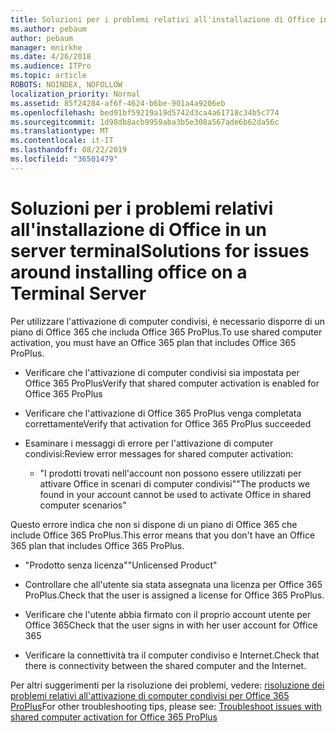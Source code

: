 ```yaml
---
title: Soluzioni per i problemi relativi all'installazione di Office in un server terminal
ms.author: pebaum
author: pebaum
manager: mnirkhe
ms.date: 4/26/2018
ms.audience: ITPro
ms.topic: article
ROBOTS: NOINDEX, NOFOLLOW
localization_priority: Normal
ms.assetid: 85f24284-af6f-4624-b6be-901a4a9206eb
ms.openlocfilehash: bed91bf59219a19d5742d3ca4a61718c34b5c774
ms.sourcegitcommit: 1d98db8acb9959aba3b5e308a567ade6b62da56c
ms.translationtype: MT
ms.contentlocale: it-IT
ms.lasthandoff: 08/22/2019
ms.locfileid: "36501479"
---
```

# <a name="solutions-for-issues-around-installing-office-on-a-terminal-server"></a><span data-ttu-id="ce42e-102">Soluzioni per i problemi relativi all'installazione di Office in un server terminal</span><span class="sxs-lookup"><span data-stu-id="ce42e-102">Solutions for issues around installing office on a Terminal Server</span></span>

<span data-ttu-id="ce42e-103">Per utilizzare l'attivazione di computer condivisi, è necessario disporre di un piano di Office 365 che includa Office 365 ProPlus.</span><span class="sxs-lookup"><span data-stu-id="ce42e-103">To use shared computer activation, you must have an Office 365 plan that includes Office 365 ProPlus.</span></span>
  
- <span data-ttu-id="ce42e-104">Verificare che l'attivazione di computer condivisi sia impostata per Office 365 ProPlus</span><span class="sxs-lookup"><span data-stu-id="ce42e-104">Verify that shared computer activation is enabled for Office 365 ProPlus</span></span>
    
- <span data-ttu-id="ce42e-105">Verificare che l'attivazione di Office 365 ProPlus venga completata correttamente</span><span class="sxs-lookup"><span data-stu-id="ce42e-105">Verify that activation for Office 365 ProPlus succeeded</span></span>
    
- <span data-ttu-id="ce42e-106">Esaminare i messaggi di errore per l'attivazione di computer condivisi:</span><span class="sxs-lookup"><span data-stu-id="ce42e-106">Review error messages for shared computer activation:</span></span>
    
  - <span data-ttu-id="ce42e-107">"I prodotti trovati nell'account non possono essere utilizzati per attivare Office in scenari di computer condivisi"</span><span class="sxs-lookup"><span data-stu-id="ce42e-107">"The products we found in your account cannot be used to activate Office in shared computer scenarios"</span></span>
  
<span data-ttu-id="ce42e-108">Questo errore indica che non si dispone di un piano di Office 365 che include Office 365 ProPlus.</span><span class="sxs-lookup"><span data-stu-id="ce42e-108">This error means that you don't have an Office 365 plan that includes Office 365 ProPlus.</span></span>
    
  - <span data-ttu-id="ce42e-109">"Prodotto senza licenza"</span><span class="sxs-lookup"><span data-stu-id="ce42e-109">"Unlicensed Product"</span></span>
    
  - <span data-ttu-id="ce42e-110">Controllare che all'utente sia stata assegnata una licenza per Office 365 ProPlus.</span><span class="sxs-lookup"><span data-stu-id="ce42e-110">Check that the user is assigned a license for Office 365 ProPlus.</span></span>
    
  - <span data-ttu-id="ce42e-111">Verificare che l'utente abbia firmato con il proprio account utente per Office 365</span><span class="sxs-lookup"><span data-stu-id="ce42e-111">Check that the user signs in with her user account for Office 365</span></span>
    
  - <span data-ttu-id="ce42e-112">Verificare la connettività tra il computer condiviso e Internet.</span><span class="sxs-lookup"><span data-stu-id="ce42e-112">Check that there is connectivity between the shared computer and the Internet.</span></span>
    
<span data-ttu-id="ce42e-113">Per altri suggerimenti per la risoluzione dei problemi, vedere: [risoluzione dei problemi relativi all'attivazione di computer condivisi per Office 365 ProPlus](https://docs.microsoft.com/DeployOffice/troubleshoot-issues-with-shared-computer-activation-for-office-365-proplus)</span><span class="sxs-lookup"><span data-stu-id="ce42e-113">For other troubleshooting tips, please see: [Troubleshoot issues with shared computer activation for Office 365 ProPlus](https://docs.microsoft.com/DeployOffice/troubleshoot-issues-with-shared-computer-activation-for-office-365-proplus)</span></span>
  

